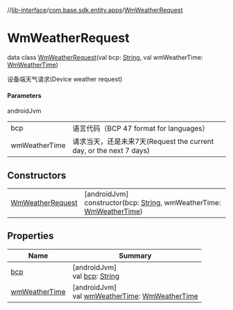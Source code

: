//[lib-interface](../../../index.md)/[com.base.sdk.entity.apps](../index.md)/[WmWeatherRequest](index.md)

# WmWeatherRequest

data class [WmWeatherRequest](index.md)(val bcp: [String](https://kotlinlang.org/api/latest/jvm/stdlib/kotlin/-string/index.html), val wmWeatherTime: [WmWeatherTime](../-wm-weather-time/index.md))

设备端天气请求(Device weather request)

#### Parameters

androidJvm

| | |
|---|---|
| bcp | 语言代码（BCP 47 format for languages） |
| wmWeatherTime | 请求当天，还是未来7天(Request the current day, or the next 7 days) |

## Constructors

| | |
|---|---|
| [WmWeatherRequest](-wm-weather-request.md) | [androidJvm]<br>constructor(bcp: [String](https://kotlinlang.org/api/latest/jvm/stdlib/kotlin/-string/index.html), wmWeatherTime: [WmWeatherTime](../-wm-weather-time/index.md)) |

## Properties

| Name | Summary |
|---|---|
| [bcp](bcp.md) | [androidJvm]<br>val [bcp](bcp.md): [String](https://kotlinlang.org/api/latest/jvm/stdlib/kotlin/-string/index.html) |
| [wmWeatherTime](wm-weather-time.md) | [androidJvm]<br>val [wmWeatherTime](wm-weather-time.md): [WmWeatherTime](../-wm-weather-time/index.md) |
